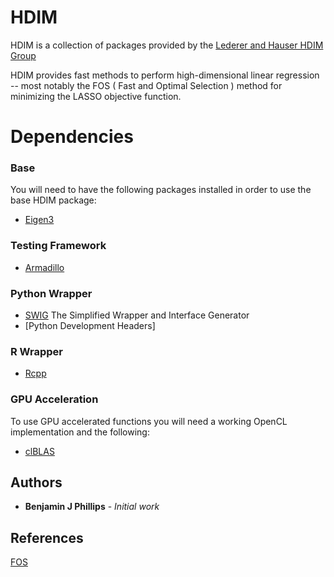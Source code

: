 # HDIM

HDIM is a collection of packages provided by the
[Lederer and Hauser HDIM Group]( https://lederer.stat.washington.edu/ )

HDIM provides fast methods to perform high-dimensional linear regression --
most notably the FOS ( Fast and Optimal Selection ) method for minimizing the
 LASSO objective function.

# Dependencies

### Base

You will need to have the following packages installed in order to use the base HDIM package:

* [Eigen3](http://eigen.tuxfamily.org/index.php?title=Main_Page)

### Testing Framework

* [Armadillo](http://arma.sourceforge.net/download.html)

### Python Wrapper

* [SWIG](http://www.swig.org/download.html) The Simplified Wrapper and Interface Generator
* [Python Development Headers]

### R Wrapper

* [Rcpp](https://cran.r-project.org/web/packages/Rcpp/index.html)

### GPU Acceleration

To use GPU accelerated functions you will need a working OpenCL implementation and the following:

* [clBLAS](https://github.com/clMathLibraries/clBLAS)

## Authors

* **Benjamin J Phillips** - *Initial work*

## References

[FOS](https://arxiv.org/abs/1609.07195)

